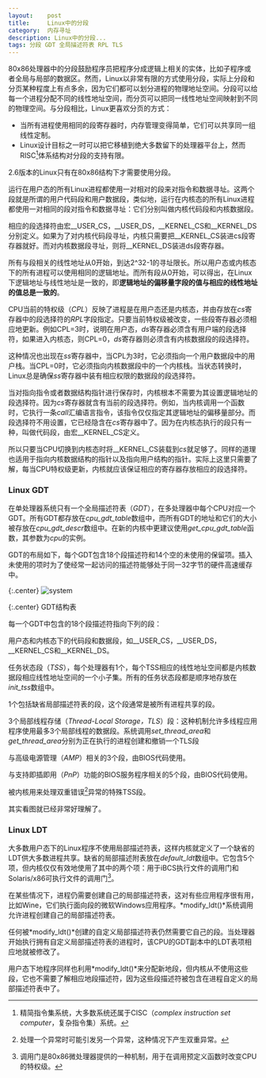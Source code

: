 ```yaml
---
layout:    post
title:     Linux中的分段
category:  内存寻址
description: Linux中的分段...
tags: 分段 GDT 全局描述符表 RPL TLS
---
```

80x86处理器中的分段鼓励程序员把程序分成逻辑上相关的实体，比如子程序或者全局与局部的数据区。然而，Linux以非常有限的方式使用分段，实际上分段和分页某种程度上有点多余，因为它们都可以划分进程的物理地址空间。分段可以给每一个进程分配不同的线性地址空间，而分页可以把同一线性地址空间映射到不同的物理空间。与分段相比，Linux更喜欢分页的方式：

* 当所有进程使用相同的段寄存器时，内存管理变得简单，它们可以共享同一组线性定制。
* Linux设计目标之一时可以把它移植到绝大多数留下的处理器平台上，然而RISC[^1]体系结构对分段的支持有限。

[^1]: 精简指令集系统，大多数系统还属于CISC（*complex instruction set computer*，复杂指令集）系统。

2.6版本的Linux只有在80x86结构下才需要使用分段。

运行在用户态的所有Linux进程都使用一对相对的段来对指令和数据寻址。这两个段就是所谓的用户代码段和用户数据段，类似地，运行在内核态的所有Linux进程都使用一对相同的段对指令和数据寻址：它们分别叫做内核代码段和内核数据段。

相应的段选择符由宏\_\_USER\_CS，\_\_USER\_DS，\_\_KERNEL\_CS和\_\_KERNEL\_DS分别定义。如果为了对内核代码段寻址，内核只需要把\_\_KERNEL\_CS装进cs段寄存器就好。而对内核数据段寻址，则将\_\_KERNEL\_DS装进ds段寄存器。

所有与段相关的线性地址从0开始，到达2^32-1的寻址限长。所以用户态或内核态下的所有进程可以使用相同的逻辑地址。而所有段从0开始，可以得出，在Linux下逻辑地址与线性地址是一致的，即**逻辑地址的偏移量字段的值与相应的线性地址的值总是一致的**。

CPU当前的特权级（*CPL*）反映了进程是在用户态还是内核态，并由存放在*cs*寄存器中的段选择符的*RPL*字段指定。只要当前特权级被改变，一些段寄存器必须相应地更新。例如CPL=3时，说明在用户态，*ds*寄存器必须含有用户端的段选择符，如果进入内核态，则CPL=0，*ds*寄存器则必须含有内核数据段的段选择符。

这种情况也出现在*ss*寄存器中，当CPL为3时，它必须指向一个用户数据段中的用户栈。当CPL=0时，它必须指向内核数据段中的一个内核栈。当状态转换时，Linux总是确保*ss*寄存器中装有相应权限的数据段的段选择符。

当对指向指令或者数据结构指针进行保存时，内核根本不需要为其设置逻辑地址的段选择符。因为*cs*寄存器就含有当前的段选择符。例如，当内核调用一个函数时，它执行一条*call*汇编语言指令，该指令仅仅指定其逻辑地址的偏移量部分。而段选择符不用设置，它已经隐含在*cs*寄存器中了。因为在内核态执行的段只有一种，叫做代码段，由宏\_\_KERNEL\_CS定义。

所以只要当CPU切换到内核态时将\_\_KERNEL\_CS装载到*cs*就足够了。同样的道理也适用于指向内核数据结构的指针以及指向用户结构的指针。实际上这里只需要了解，每当CPU特权级更新，内核就应该保证相应的寄存器存放相应的段选择符。

### Linux GDT ###

在单处理器系统只有一个全局描述符表（*GDT*），在多处理器中每个CPU对应一个GDT。所有GDT都存放在*cpu_gdt_table*数组中，而所有GDT的地址和它们的大小被存放在*cpu_gdt_descr*数组中。在新的内核中更建议使用*get_cpu_gdt_table*函数，其参数为*cpu*的实例。

GDT的布局如下，每个GDT包含18个段描述符和14个空的未使用的保留项。插入未使用的项时为了使经常一起访问的描述符能够处于同一32字节的硬件高速缓存中。

{:.center}
![system](/linux-kernel-architecture/images/gdt.png)

{:.center}
GDT结构表

每一个GDT中包含的18个段描述符指向下列的段：

用户态和内核态下的代码段和数据段，如\_\_USER\_CS，\_\_USER\_DS，\_\_KERNEL\_CS和\_\_KERNEL\_DS。

任务状态段（*TSS*），每个处理器有1个，每个TSS相应的线性地址空间都是内核数据段相应线性地址空间的一个小子集。所有的任务状态段都是顺序地存放在*init_tss*数组中。

1个包括缺省局部描述符表的段，这个段通常是被所有进程共享的段。

3个局部线程存储（*Thread-Local Storage，TLS*）段：这种机制允许多线程应用程序使用最多3个局部线程的数据段。系统调用*set_thread_area*和*get_thread_area*分别为正在执行的进程创建和撤销一个TLS段

与高级电源管理（*AMP*）相关的3个段，由BIOS代码使用。

与支持即插即用（*PnP*）功能的BIOS服务程序相关的5个段，由BIOS代码使用。

被内核用来处理双重错误[^2]异常的特殊TSS段。

[^2]: 处理一个异常时可能引发另一个异常，这种情况下产生双重异常。

其实看图就已经非常好理解了。

### Linux LDT ###

大多数用户态下的Linux程序不使用局部描述符表，这样内核就定义了一个缺省的LDT供大多数进程共享。缺省的局部描述附表放在*default_ldt*数组中。它包含5个项，但内核仅仅有效地使用了其中的两个项：用于iBCS执行文件的调用门和Solaris/x86可执行文件的调用门[^3]。

[^3]: 调用门是80x86微处理器提供的一种机制，用于在调用预定义函数时改变CPU的特权级。

在某些情况下，进程仍需要创建自己的局部描述符表，这对有些应用程序很有用，比如Wine，它们执行面向段的微软Windows应用程序。*modify_ldt()*系统调用允许进程创建自己的局部描述符表。

任何被*modify_ldt()*创建的自定义局部描述符表仍然需要它自己的段。当处理器开始执行拥有自定义局部描述符表的进程时，该CPU的GDT副本中的LDT表项相应地就被修改了。

用户态下地程序同样也利用*modify_ldt()*来分配新地段，但内核从不使用这些段，它也不需要了解相应地段描述符，因为这些段描述符被包含在进程自定义的局部描述符表中了。
